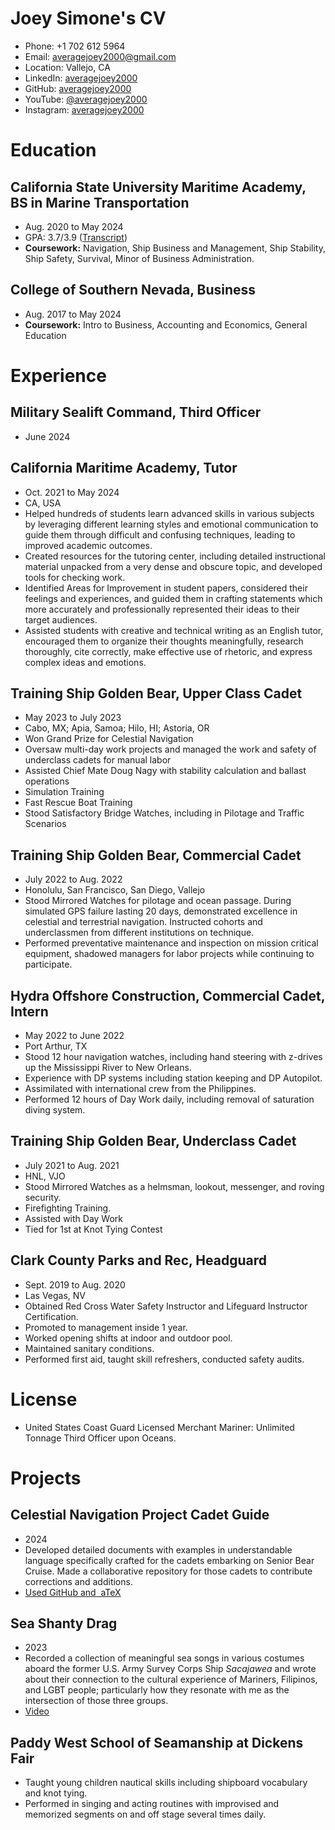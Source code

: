 # Joey Simone's CV

- Phone: +1 702 612 5964
- Email: [averagejoey2000@gmail.com](mailto:averagejoey2000@gmail.com)
- Location: Vallejo, CA
- LinkedIn: [averagejoey2000](https://linkedin.com/in/averagejoey2000)
- GitHub: [averagejoey2000](https://github.com/averagejoey2000)
- YouTube: [@averagejoey2000](https://youtube.com/@averagejoey2000)
- Instagram: [averagejoey2000](https://instagram.com/averagejoey2000)


# Education

## California State University Maritime Academy, BS in Marine Transportation

- Aug. 2020 to May 2024
- GPA: 3.7/3.9 ([Transcript](https://github.com/averagejoey2000/resume/blob/main/transcript.pdf))
- **Coursework:** Navigation, Ship Business and Management, Ship Stability, Ship Safety, Survival, Minor of Business Administration.

## College of Southern Nevada, Business

- Aug. 2017 to May 2024
- **Coursework:** Intro to Business, Accounting and Economics, General Education

# Experience

## Military Sealift Command, Third Officer

- June 2024

## California Maritime Academy, Tutor

- Oct. 2021 to May 2024
- CA, USA
- Helped hundreds of students learn advanced skills in various subjects by leveraging different learning styles and emotional communication to guide them through difficult and confusing techniques, leading to improved academic outcomes.
- Created resources for the tutoring center, including detailed instructional material unpacked from a very dense and obscure topic, and developed tools for checking work.
- Identified Areas for Improvement in student papers, considered their feelings and experiences, and guided them in crafting statements which more accurately and professionally represented their ideas to their target audiences.
- Assisted students with creative and technical writing as an English tutor, encouraged them to organize their thoughts meaningfully, research thoroughly, cite correctly, make effective use of rhetoric, and express complex ideas and emotions.

## Training Ship Golden Bear, Upper Class Cadet

- May 2023 to July 2023
- Cabo, MX; Apia, Samoa; Hilo, HI; Astoria, OR
- Won Grand Prize for Celestial Navigation
- Oversaw multi-day work projects and managed the work and safety of underclass cadets for manual labor
- Assisted Chief Mate Doug Nagy with stability calculation and ballast operations
- Simulation Training
- Fast Rescue Boat Training
- Stood Satisfactory Bridge Watches, including in Pilotage and Traffic Scenarios

## Training Ship Golden Bear, Commercial Cadet

- July 2022 to Aug. 2022
- Honolulu, San Francisco, San Diego, Vallejo
- Stood Mirrored Watches for pilotage and ocean passage. During simulated GPS failure lasting 20 days, demonstrated excellence in celestial and terrestrial navigation. Instructed cohorts and underclassmen from different institutions on technique.
- Performed preventative maintenance and inspection on mission critical equipment, shadowed managers for labor projects while continuing to participate.

## Hydra Offshore Construction, Commercial Cadet, Intern

- May 2022 to June 2022
- Port Arthur, TX
- Stood 12 hour navigation watches, including hand steering with z-drives up the Mississippi River to New Orleans.
- Experience with DP systems including station keeping and DP Autopilot.
- Assimilated with international crew from the Philippines.
- Performed 12 hours of Day Work daily, including removal of saturation diving system.

## Training Ship Golden Bear, Underclass Cadet

- July 2021 to Aug. 2021
- HNL, VJO
- Stood Mirrored Watches as a helmsman, lookout, messenger, and roving security.
- Firefighting Training.
- Assisted with Day Work
- Tied for 1st at Knot Tying Contest

## Clark County Parks and Rec, Headguard

- Sept. 2019 to Aug. 2020
- Las Vegas, NV
- Obtained Red Cross Water Safety Instructor and Lifeguard Instructor Certification.
- Promoted to management inside 1 year.
- Worked opening shifts at indoor and outdoor pool.
- Maintained sanitary conditions.
- Performed first aid, taught skill refreshers, conducted safety audits.

# License

- United States Coast Guard Licensed Merchant Mariner: Unlimited Tonnage Third Officer upon Oceans.
# Projects

## Celestial Navigation Project Cadet Guide

- 2024
- Developed detailed documents with examples in understandable language specifically crafted for the cadets embarking on Senior Bear Cruise. Made a collaborative repository for those cadets to contribute corrections and additions.
- [Used GitHub and  aTeX](https://github.com/averagejoey2000/celestial)

## Sea Shanty Drag

- 2023
- Recorded a collection of meaningful sea songs in various costumes aboard the former U.S. Army Survey Corps Ship *Sacajawea* and wrote about their connection to the cultural experience of Mariners, Filipinos, and LGBT people; particularly how they resonate with me as the intersection of those three groups.
- [Video](https://www.youtube.com/watch?v=oUYFaghc-xI)

## Paddy West School of Seamanship at Dickens Fair

- Taught young children nautical skills including shipboard vocabulary and knot tying.
- Performed in singing and acting routines with improvised and memorized segments on and off stage several times daily.

